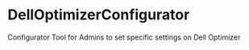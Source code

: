 # DellOptimizerConfigurator
Configurator Tool for Admins to set specific settings on Dell Optimizer
